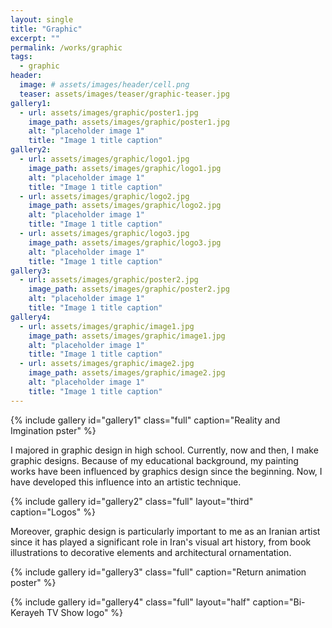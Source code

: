 ```yaml
---
layout: single
title: "Graphic"
excerpt: ""
permalink: /works/graphic
tags:
  - graphic
header:
  image: # assets/images/header/cell.png
  teaser: assets/images/teaser/graphic-teaser.jpg 
gallery1:
  - url: assets/images/graphic/poster1.jpg
    image_path: assets/images/graphic/poster1.jpg
    alt: "placeholder image 1"
    title: "Image 1 title caption"
gallery2:
  - url: assets/images/graphic/logo1.jpg
    image_path: assets/images/graphic/logo1.jpg
    alt: "placeholder image 1"
    title: "Image 1 title caption"
  - url: assets/images/graphic/logo2.jpg
    image_path: assets/images/graphic/logo2.jpg
    alt: "placeholder image 1"
    title: "Image 1 title caption"
  - url: assets/images/graphic/logo3.jpg
    image_path: assets/images/graphic/logo3.jpg
    alt: "placeholder image 1"
    title: "Image 1 title caption"
gallery3:	
  - url: assets/images/graphic/poster2.jpg
    image_path: assets/images/graphic/poster2.jpg
    alt: "placeholder image 1"
    title: "Image 1 title caption"
gallery4:
  - url: assets/images/graphic/image1.jpg
    image_path: assets/images/graphic/image1.jpg
    alt: "placeholder image 1"
    title: "Image 1 title caption"
  - url: assets/images/graphic/image2.jpg
    image_path: assets/images/graphic/image2.jpg
    alt: "placeholder image 1"
    title: "Image 1 title caption"	
---
```


{% include gallery id="gallery1" class="full" caption="Reality and Imgination pster" %}

I majored in graphic design in high school. Currently, now and then, I make graphic designs. Because of my educational background, my painting works have been influenced by graphics design since the beginning. Now, I have developed this influence into an artistic technique.

{% include gallery id="gallery2" class="full" layout="third" caption="Logos" %}

Moreover, graphic design is particularly important to me as an Iranian artist since it has played a significant role in Iran's visual art history, from book illustrations to decorative elements and architectural ornamentation.

{% include gallery id="gallery3" class="full" caption="Return animation poster" %}

{% include gallery id="gallery4" class="full" layout="half" caption="Bi-Kerayeh TV Show logo" %}

